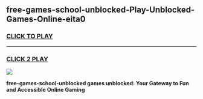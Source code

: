 
## free-games-school-unblocked-Play-Unblocked-Games-Online-eita0
<h3>
<a href="https://premium76.site?title=free-games-school-unblocked&ref=25A">CLICK TO PLAY</a></h3>
<hr>

<h3>
<a href="https://premium76.site?title=free-games-school-unblocked&ref=25A">CLICK 2 PLAY</a>
  
</h3>

<a href="https://premium76.site?title=free-games-school-unblocked&ref=25A"><img src="https://clearcache.store/games.png"></a>


**free-games-school-unblocked games unblocked: Your Gateway to Fun and Accessible Online Gaming**
